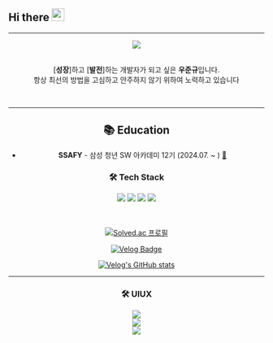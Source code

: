 

<h2>Hi there <img src="https://media.giphy.com/media/hvRJCLFzcasrR4ia7z/giphy.gif" width="25" /></h2>
<div align="left">

---
<div align="center">

<img src="https://media3.giphy.com/media/v1.Y2lkPTc5MGI3NjExd3MyMHgwMnhvNnFwZmNqZjRoMjUzYjNnYzB5YjV0c3NoYzlscTJibyZlcD12MV9pbnRlcm5hbF9naWZfYnlfaWQmY3Q9Zw/2IudUHdI075HL02Pkk/giphy.webp"/>

<br>
<br>


[**성장**]하고 [**발전**]하는 개발자가 되고 싶은 **우준규**입니다.  
항상 최선의 방법을 고심하고 안주하지 않기 위하여 노력하고 있습니다

<br>

<div align="center">

---

## 📚 Education

- **SSAFY** - 삼성 청년 SW 아카데미 12기 (2024.07. ~ ) [:link:](https://www.ssafy.com/ksp/jsp/swp/swpMain.jsp)

</td>
</tr>
<tr>
<td align="left" valign="top" width="58%">

### 🛠 Tech Stack

<div>
<img src="https://img.shields.io/badge/Python-3776AB?style=flat-square&logo=Python&logoColor=white"/>
<img src="https://img.shields.io/badge/HTML-E34F26?style=flat-square&logo=HTML5&logoColor=white"/>
<img src="https://img.shields.io/badge/CSS3-F68212?style=flat-square&logo=CSS3&logoColor=white"/>
<img src="https://img.shields.io/badge/Git-F05032?style=flat-square&logo=Git&logoColor=white"/>

</div>

<br>
<br>

<div align="center">

[![Solved.ac
프로필](http://mazassumnida.wtf/api/generate_badge?boj={dnwnsrb11})](https://solved.ac/{handle})

[![Velog Badge](http://img.shields.io/badge/Velog-white?style=flat-square&logo=Velog&link=https://velog.io/@thundevistan/)](https://velog.io/@thundevistan)


[![Velog's GitHub stats](https://velog-readme-stats.vercel.app/api?name=WJUNGyu&color=dark)](https://velog.io/@dnwnsrb11)



</td>

---
<div align="center">

### 🛠 UIUX
<div align="center">
<a href="https://iac.knu.ac.kr/"><img src="https://iac.knu.ac.kr/assets/images/cmn/hd-logo_w.svg"/></a> <br>
<a href="https://www.toever.co.kr/main/index"><img src="https://encrypted-tbn0.gstatic.com/images?q=tbn:ANd9GcQ6oPz_Pdvo_rc9hCBDzDGvizyx2yrRyyKwpPPYHi3eDpRk2VCS29wWD5MGIIc9phx841Y&usqp=CAU"/></a> <br>
<a href="https://www.doldol.net/"><img src="https://www.doldol.net/resources/dist/img/cmn/hd-logo.svg"/></a>









<!--
**Woojungyu/Woojungyu** is a ✨ _special_ ✨ repository because its `README.md` (this file) appears on your GitHub profile.

Here are some ideas to get you started:

- 🔭 I’m currently working on ...
- 🌱 I’m currently learning ...
- 👯 I’m looking to collaborate on ...
- 🤔 I’m looking for help with ...
- 💬 Ask me about ...
- 📫 How to reach me: ...
- 😄 Pronouns: ...
- ⚡ Fun fact: ...
-->
